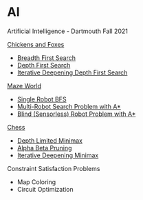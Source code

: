 # AI
Artificial Intelligence - Dartmouth Fall 2021

[Chickens and Foxes](https://github.com/spencerbertsch1/AI/tree/main/ChickensAndFoxes)
* [Breadth First Search](https://github.com/spencerbertsch1/AI/blob/main/ChickensAndFoxes/uninformed_search.py)
* [Depth First Search](https://github.com/spencerbertsch1/AI/blob/main/ChickensAndFoxes/uninformed_search.py)
* [Iterative Deepening Depth First Search](https://github.com/spencerbertsch1/AI/blob/main/ChickensAndFoxes/uninformed_search.py)

[Maze World](https://github.com/spencerbertsch1/AI/tree/main/MazeWorld)
* [Single Robot BFS](https://github.com/spencerbertsch1/AI/blob/main/MazeWorld/uninformed_search.py)
* [Multi-Robot Search Problem with A*](https://github.com/spencerbertsch1/AI/blob/main/MazeWorld/astar_search.py)
* [Blind (Sensorless) Robot Problem with A*](https://github.com/spencerbertsch1/AI/blob/main/MazeWorld/SensorlessProblem.py)

[Chess](https://github.com/spencerbertsch1/AI/tree/main/Chess)
* [Depth Limited Minimax](https://github.com/spencerbertsch1/AI/blob/main/Chess/MinimaxAI.py)
* [Alpha Beta Pruning](https://github.com/spencerbertsch1/AI/blob/main/Chess/AlphaBetaAI.py)
* [Iterative Deepening Minimax](https://github.com/spencerbertsch1/AI/blob/main/Chess/MinimaxAI.py)

Constraint Satisfaction Problems
* Map Coloring 
* Circuit Optimization 

